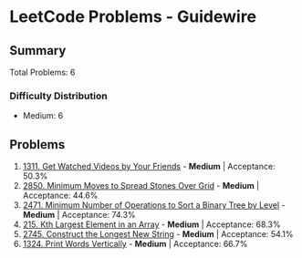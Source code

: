 # LeetCode Problems - Guidewire

## Summary
Total Problems: 6

### Difficulty Distribution

- Medium: 6

## Problems

1. [1311. Get Watched Videos by Your Friends](https://leetcode.com/problems/get-watched-videos-by-your-friends/) - **Medium** | Acceptance: 50.3%
2. [2850. Minimum Moves to Spread Stones Over Grid](https://leetcode.com/problems/minimum-moves-to-spread-stones-over-grid/) - **Medium** | Acceptance: 44.6%
3. [2471. Minimum Number of Operations to Sort a Binary Tree by Level](https://leetcode.com/problems/minimum-number-of-operations-to-sort-a-binary-tree-by-level/) - **Medium** | Acceptance: 74.3%
4. [215. Kth Largest Element in an Array](https://leetcode.com/problems/kth-largest-element-in-an-array/) - **Medium** | Acceptance: 68.3%
5. [2745. Construct the Longest New String](https://leetcode.com/problems/construct-the-longest-new-string/) - **Medium** | Acceptance: 54.1%
6. [1324. Print Words Vertically](https://leetcode.com/problems/print-words-vertically/) - **Medium** | Acceptance: 66.7%